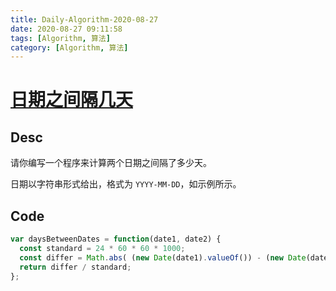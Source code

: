 ```yaml
---
title: Daily-Algorithm-2020-08-27
date: 2020-08-27 09:11:58
tags: [Algorithm, 算法]
category: [Algorithm, 算法]
---
```


# [日期之间隔几天](https://leetcode-cn.com/problems/number-of-days-between-two-dates/)

## Desc

请你编写一个程序来计算两个日期之间隔了多少天。

日期以字符串形式给出，格式为 `YYYY-MM-DD`，如示例所示。



## Code

```js
var daysBetweenDates = function(date1, date2) {
  const standard = 24 * 60 * 60 * 1000;
  const differ = Math.abs( (new Date(date1).valueOf()) - (new Date(date2).valueOf()) );
  return differ / standard;
};
```

